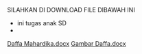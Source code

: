 SILAHKAN DI DOWNLOAD FILE DIBAWAH INI
- ini tugas anak SD
- 
[Daffa Mahardika.docx](https://github.com/fadhil050804/TugasDaffa/files/6998834/Daffa.Mahardika.docx)
[Gambar Daffa.docx](https://github.com/fadhil050804/TugasDaffa/files/6998837/Gambar.Daffa.docx)
